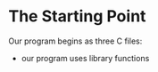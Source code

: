 # The Starting Point

Our program begins as three C files:&#x20;



* our program uses library functions

